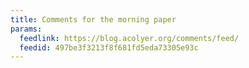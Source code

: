 ```yaml
---
title: Comments for the morning paper
params:
  feedlink: https://blog.acolyer.org/comments/feed/
  feedid: 497be3f3213f8f681fd5eda73305e93c
---
```

